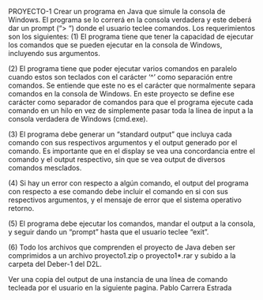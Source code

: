 

PROYECTO-1 
Crear un programa en Java que simule la consola de Windows. El programa se lo correrá en la consola verdadera y este deberá dar un prompt (“> “) donde el usuario teclee comandos. Los requerimientos son los siguientes: 
(1)  El programa tiene que tener la capacidad de ejecutar los comandos que se pueden ejecutar en la consola de Windows, incluyendo sus argumentos. 

(2)  El programa tiene que poder ejecutar varios comandos en paralelo cuando estos son teclados con el carácter ‘^’ como separación entre comandos. Se entiende que este no es el carácter que normalmente separa comandos en la consola de Windows. En este proyecto se define ese carácter como separador de comandos para que el programa ejecute cada comando en un hilo en vez de simplemente pasar toda la línea de input a la consola verdadera de Windows (cmd.exe). 

(3)  El programa debe generar un “standard output” que incluya cada comando con sus respectivos argumentos y el output generado por el comando. Es importante que en el display se vea una concordancia entre el comando y el output respectivo, sin que se vea output de diversos comandos mesclados. 

(4)  Si hay un error con respecto a algún comando, el output del programa con respecto a ese comando debe incluir el comando en si con sus respectivos argumentos, y el mensaje de error que el sistema operativo retorno. 

(5)  El programa debe ejecutar los comandos, mandar el output a la consola, y seguir dando un “prompt” hasta que el usuario teclee “exit”. 

(6)  Todo los archivos que comprenden el proyecto de Java deben ser comprimidos a un archivo proyecto1.zip o proyecto1*.rar y subido a la carpeta del Deber-1 del D2L. 

Ver una copia del output de una instancia de una línea de comando tecleada por el usuario en la siguiente pagina. 
Pablo Carrera Estrada